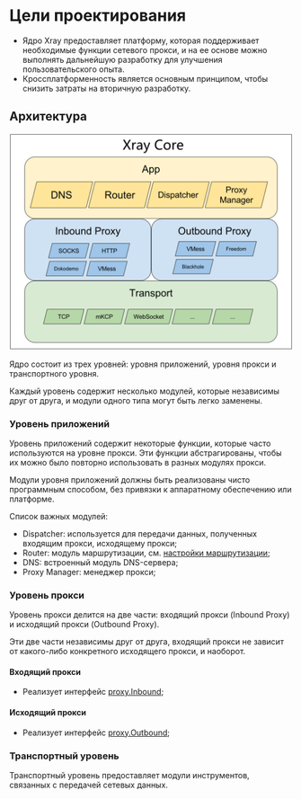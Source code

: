 # Цели проектирования

- Ядро Xray предоставляет платформу, которая поддерживает необходимые функции
  сетевого прокси, и на ее основе можно выполнять дальнейшую разработку для
  улучшения пользовательского опыта.
- Кроссплатформенность является основным принципом, чтобы снизить затраты на
  вторичную разработку.

## Архитектура

![Architecture](./framework.png)

Ядро состоит из трех уровней: уровня приложений, уровня прокси и транспортного
уровня.

Каждый уровень содержит несколько модулей, которые независимы друг от друга, и
модули одного типа могут быть легко заменены.

### Уровень приложений

Уровень приложений содержит некоторые функции, которые часто используются на
уровне прокси. Эти функции абстрагированы, чтобы их можно было повторно
использовать в разных модулях прокси.

Модули уровня приложений должны быть реализованы чисто программным способом, без
привязки к аппаратному обеспечению или платформе.

Список важных модулей:

- Dispatcher: используется для передачи данных, полученных входящим прокси,
  исходящему прокси;
- Router: модуль маршрутизации, см.
  [настройки маршрутизации](../../config/routing.md);
- DNS: встроенный модуль DNS-сервера;
- Proxy Manager: менеджер прокси;

### Уровень прокси

Уровень прокси делится на две части: входящий прокси (Inbound Proxy) и исходящий
прокси (Outbound Proxy).

Эти две части независимы друг от друга, входящий прокси не зависит от
какого-либо конкретного исходящего прокси, и наоборот.

#### Входящий прокси

- Реализует интерфейс
  [proxy.Inbound](https://github.com/xtls/Xray-core/blob/main/proxy/proxy.go);

#### Исходящий прокси

- Реализует интерфейс
  [proxy.Outbound](https://github.com/xtls/Xray-core/blob/main/proxy/proxy.go);

### Транспортный уровень

Транспортный уровень предоставляет модули инструментов, связанных с передачей
сетевых данных.
